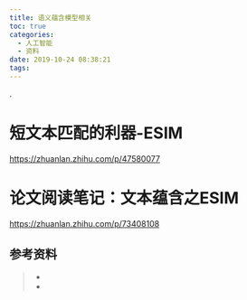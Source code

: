 ```yaml
---
title: 语义蕴含模型相关
toc: true
categories:
  - 人工智能
  - 资料
date: 2019-10-24 08:38:21
tags:
---
```




.

# 短文本匹配的利器-ESIM

https://zhuanlan.zhihu.com/p/47580077







# 论文阅读笔记：文本蕴含之ESIM

https://zhuanlan.zhihu.com/p/73408108





## 参考资料
> - []()
> - []()

